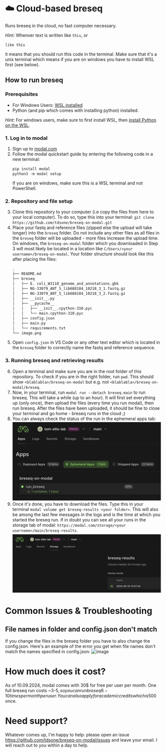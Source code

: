 # ☁️ Cloud-based breseq
Runs breseq in the cloud, no fast computer necessary.

*Hint:* Whenver text is written like `this`, or
```
like this
```
it means that you should run this code in the terminal. Make sure that it's a unix terminal which means if you are on windows you have to install WSL first (see below).

## How to run breseq

### Prerequisites
- For Windows Users: [WSL installed](https://learn.microsoft.com/en-us/windows/wsl/install)
- Python (and pip which comes with installing python) installed.

*Hint:* For windows users, make sure to first install WSL, then [install Python on the WSL](https://learn.microsoft.com/en-us/windows/python/web-frameworks#install-python-pip-and-venv).

### 1. Log in to modal
1. Sign up to [modal.com](https://modal.com/signup)
2. Follow the modal quickstart guide by entering the following code in a new terminal: 
    ```
    pip install modal
    python3 -m modal setup
    ```
    If you are on windows, make sure this is a WSL terminal and not PowerShell.
### 2. Repository and file setup
3. Clone this repository to your computer (i.e copy the files from here to your local computer). To do so, type this into your terminal: `git clone https://github.com/tdsone/breseq-on-modal.git`
4. Place your fastq and reference files (zipped else the upload will take longer) into the `breseq` folder. Do not include any other files as all files in the `breseq` folder will be uploaded - more files increase the upload time. On windows, the `breseq-on-modal` folder which you downloaded in Step 3 will most likely be located in a location like `C/Users/<your username>/breseq-on-modal`. Your folder structure should look like this after placing the files:
    ```
    .
    ├── README.md
    ├── breseq
    │   ├── E. coli_W3110_genome_and_annotations.gbk
    │   ├── NG-33079_ANT_5_lib688184_10218_3_1.fastq.gz
    │   ├── NG-33079_ANT_5_lib688184_10218_3_2.fastq.gz
    │   ├── __init__.py
    │   ├── __pycache__
    │   │   ├── __init__.cpython-310.pyc
    │   │   └── main.cpython-310.pyc
    │   ├── config.json
    │   ├── main.py
    │   └── requirements.txt
    └── image.png
    ```
6. Open `config.json` in VS Code or any other text editor which is located in the `breseq` folder to correctly name the fastq and reference sequence.
### 3. Running breseq and retrieving results
6. Open a terminal and make sure you are in the root folder of this repository. To check if you are in the right folder, run `pwd`. This should show `<blablabla>/breseq-on-modal` but e.g. not `<blablabla>/breseq-on-modal/breseq`.
7. Now, in your terminal, run `modal run --detach breseq.main` to run breseq. This will take a while (up to an hour). It will first set everything up (only once), then upload the files (every time you run modal), then run breseq. After the files have been uploaded, it should be fine to close your terminal and go home - breseq runs in the cloud ;)
8. You can always check the status of the run in the ephemeral apps tab: 
    ![alt text](image.png)
9.  Once it's done, you have to download the files. Type this in your terminal `modal volume get breseq-results <your folder>`. This will also be among the last few messages in the logs and is the time at which you started the breseq run. If in doubt you can see all your runs in the storage tab of modal: `https://modal.com/storage/<your username>/main/breseq-results`.
    ![alt text](image-1.png)

# Common Issues & Troubleshooting
## File names in folder and config.json don't match
If you change the files in the breseq folder you have to also change the config.json. Here's an example of the error you get when file names don't match the names specified in config.json:
![image](https://github.com/user-attachments/assets/ec53d2d3-853e-4883-b058-d2a1b53c0768)


# How much does it cost? 
As of 10.09.2024, modal comes with 30$ for free per user per month. One full breseq run costs ~3-5$, so you can run breseq 6-10 times per month per user. You can also apply for academic credits which is 500$ once. 

# Need support?
Whatever comes up, I'm happy to help: please open an issue https://github.com/tdsone/breseq-on-modal/issues and leave your email. I will reach out to you within a day to help.
